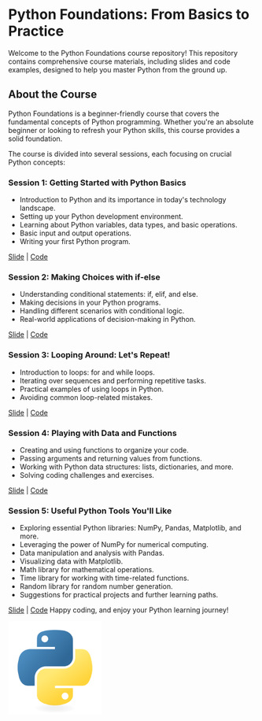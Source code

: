 # Python Foundations: From Basics to Practice 

Welcome to the Python Foundations course repository! This repository contains comprehensive course materials, including slides and code examples, designed to help you master Python from the ground up. 

## About the Course

Python Foundations is a beginner-friendly course that covers the fundamental concepts of Python programming. Whether you're an absolute beginner or looking to refresh your Python skills, this course provides a solid foundation. 

The course is divided into several sessions, each focusing on crucial Python concepts:

### Session 1: Getting Started with Python Basics
- Introduction to Python and its importance in today's technology landscape.
- Setting up your Python development environment.
- Learning about Python variables, data types, and basic operations.
- Basic input and output operations.
- Writing your first Python program.

[Slide](https://github.com/SARAH-HADDAD/Python-Foundations-From-Basics-to-Practice/blob/main/Slides/session1.pdf) | [Code](https://github.com/SARAH-HADDAD/Python-Foundations-From-Basics-to-Practice/blob/main/Codes/session1.ipynb)

### Session 2: Making Choices with if-else
- Understanding conditional statements: if, elif, and else.
- Making decisions in your Python programs.
- Handling different scenarios with conditional logic.
- Real-world applications of decision-making in Python.

[Slide](https://github.com/SARAH-HADDAD/Python-Foundations-From-Basics-to-Practice/blob/main/Slides/session2.pdf) | [Code](https://github.com/SARAH-HADDAD/Python-Foundations-From-Basics-to-Practice/blob/main/Codes/session2.ipynb)
### Session 3: Looping Around: Let's Repeat!
- Introduction to loops: for and while loops.
- Iterating over sequences and performing repetitive tasks.
- Practical examples of using loops in Python.
- Avoiding common loop-related mistakes.

[Slide](https://github.com/SARAH-HADDAD/Python-Foundations-From-Basics-to-Practice/blob/main/Slides/session3.pdf) | [Code](https://github.com/SARAH-HADDAD/Python-Foundations-From-Basics-to-Practice/blob/main/Codes/session3.ipynb)
### Session 4: Playing with Data and Functions
- Creating and using functions to organize your code.
- Passing arguments and returning values from functions.
- Working with Python data structures: lists, dictionaries, and more.
- Solving coding challenges and exercises.

[Slide](https://github.com/SARAH-HADDAD/Python-Foundations-From-Basics-to-Practice/blob/main/Slides/session4.pdf) | [Code](https://github.com/SARAH-HADDAD/Python-Foundations-From-Basics-to-Practice/blob/main/Codes/session4.ipynb)
### Session 5: Useful Python Tools You'll Like
- Exploring essential Python libraries: NumPy, Pandas, Matplotlib, and more.
- Leveraging the power of NumPy for numerical computing.
- Data manipulation and analysis with Pandas.
- Visualizing data with Matplotlib.
- Math library for mathematical operations.
- Time library for working with time-related functions.
- Random library for random number generation.
- Suggestions for practical projects and further learning paths.

[Slide](https://github.com/SARAH-HADDAD/Python-Foundations-From-Basics-to-Practice/blob/main/Slides/session5.pdf) | [Code](https://github.com/SARAH-HADDAD/Python-Foundations-From-Basics-to-Practice/blob/main/Codes/session5.ipynb)
Happy coding, and enjoy your Python learning journey!


<a href="https://www.python.org" target="_blank" rel="noreferrer"> <img src="https://raw.githubusercontent.com/devicons/devicon/master/icons/python/python-original.svg" alt="python" width="190" height="190"/> </a>
